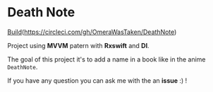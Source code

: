 # Death Note

[Build](https://circleci.com/gh/OmeraWasTaken/DeathNote.png?circle-token=e4231f4bba99301a49ec0a808c8e663c91090e3a)(https://circleci.com/gh/OmeraWasTaken/DeathNote)

Project using __MVVM__ patern with __Rxswift__ and __DI__.

The goal of this project it's to add a name in a book like in the anime `DeathNote`.

If you have any question you can ask me with the an __issue__ :) !
